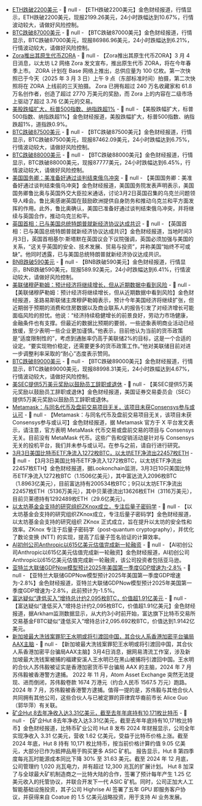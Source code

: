 - [ETH跌破2200美元]() - 📰 null - 【ETH跌破2200美元】金色财经报道，行情显示，ETH跌破2200美元，现报2199.26美元，24小时跌幅达到10.67%，行情波动较大，请做好风险控制。
- [BTC跌破87000美元]() - 📰 null - 【BTC跌破87000美元】金色财经报道，行情显示，BTC跌破87000美元，现报86986.96美元，24小时跌幅达到6.21%，行情波动较大，请做好风险控制。
- [Zora推出其原生代币ZORA]() - 📰 null - 【Zora推出其原生代币ZORA】3 月 4 日消息，以太坊 L2 网络 Zora 发文宣布，推出原生代币 ZORA，将在今年春季上市。 
ZORA 计划在 Base 网络上推出，总供应量为 100 亿枚。第一次快照已于今天（2025 年 3 月 3 日）上午 9 点（东部标准时间）拍摄，第二次快照将在 ZORA 上线前的三天拍摄。 
Zora 已拥有超过 240 万名收藏家和 61.8 万名创作者，创造了超过 2770 万美元的奖励，而 Zora 上的内容在二级市场上驱动了超过 3.76 亿美元的交易。
- [美股跌幅扩大，标普500指数、纳指跌超1%]() - 📰 null - 【美股跌幅扩大，标普500指数、纳指跌超1%】金色财经报道，美股跌幅扩大，标普500指数、纳指跌超1%，道指跌0.9%。
- [BTC跌破87500美元]() - 📰 null - 【BTC跌破87500美元】金色财经报道，行情显示，BTC跌破87500美元，现报87462.09美元，24小时跌幅达到6.75%，行情波动较大，请做好风险控制。
- [BTC跌破88000美元]() - 📰 null - 【BTC跌破88000美元】金色财经报道，行情显示，BTC跌破88000美元，现报87777美元，24小时跌幅达到6.45%，行情波动较大，请做好风险控制。
- [美国国务卿：美准备好通过谈判结束俄乌冲突](https://www.cls.cn/detail/1959966) - 📰 null - 【美国国务卿：美准备好通过谈判结束俄乌冲突】金色财经报道，美国国务院发表声明表示，美国国务卿鲁比奥与英国外交大臣拉米通话，讨论3月2日英国召集的乌克兰问题领导人峰会。鲁比奥感谢英国在鼓励欧洲提供自身防务和推动乌克兰和平方面发挥的作用。此外，鲁比奥确认，美国已准备好通过谈判结束俄乌冲突，并将继续与英国合作，推动乌克兰和平。
- [英国首相：已与美国总统特朗普就新经济协议达成共识](https://flash.jin10.com/detail/20250303235950506800) - 📰 null - 【英国首相：已与美国总统特朗普就新经济协议达成共识】金色财经报道，当地时间3月3日，英国首相基尔·斯塔默在英国议会下议院强调，英国必须加强与美国的关系，“这关乎英国的安全、技术发展、贸易与投资”，并称美国“始终不可或缺”。他同时透露，已与美国总统特朗普就新经济协议达成共识。
- [BNB跌破590美元]() - 📰 null - 【BNB跌破590美元】金色财经报道，行情显示，BNB跌破590美元，现报589.92美元，24小时跌幅达到6.41%，行情波动较大，请做好风险控制。
- [美联储穆萨勒姆：预计经济将继续增长，但从近期数据中看到风险](https://flash.jin10.com/detail/20250304014240571800) - 📰 null - 【美联储穆萨勒姆：预计经济将继续增长，但从近期数据中看到风险】金色财经报道，圣路易斯联储主席穆萨勒姆表示，预计今年美国经济将继续扩张，但近期弱于预期的消费和住房数据以及商业联系人的报告引发了对经济增长可能面临风险的担忧。他说：“经济持续稳健增长的前景良好，劳动力市场健康，金融条件也有支撑。但最近的数据比预期的要弱，一些迹象表明商业活动已经放缓，至少表明一些企业更加谨慎。”他表示，目前他认为当前的货币政策是“适度限制性的”，考虑到通胀率仍高于美联储2%的目标，这是一个合适的设定。“要实现物价稳定，还需要更多的货币政策工作。”他对美联储目前对进一步调整利率采取的“耐心”态度表示赞同。
- [BTC跌破89000美元]() - 📰 null - 【BTC跌破89000美元】金色财经报道，行情显示，BTC跌破89000美元，现报88998.31美元，24小时跌幅达到4.67%，行情波动较大，请做好风险控制。
- [美SEC提供5万美元奖励以鼓励员工辞职或退休](https://www.cls.cn/detail/1959950) - 📰 null - 【美SEC提供5万美元奖励以鼓励员工辞职或退休】金色财经报道，美国证券交易委员会（SEC）提供5万美元奖励以鼓励员工辞职或退休。
- [Metamask：与同名代币及盘前交易项目无关，该项目未获Consensys参与或认可](https://x.com/metamask/status/1896607277152690542?s=46) - 📰 null - 【Metamask：与同名代币及盘前交易项目无关，该项目未获Consensys参与或认可】金色财经报道，据 Metamask 官方于 X 平台发文表示，请注意，官方表明 MetaMask 代币交易或盘前交易的项目与 Consensys 无关。目前没有 MetaMask 代币。这些广告和促销活动是针对与 Consensys 无关的投机平台，我们并未参与或认可。在参与之前，请自行进行研究。
- [3月3日美国比特币ETF净流入1272枚BTC，以太坊ETF净流出22457枚ETH](https://x.com/lookonchain/status/1896587871445975127) - 📰 null - 【3月3日美国比特币ETF净流入1272枚BTC，以太坊ETF净流出22457枚ETH】金色财经报道，据Lookonchain监测，3月3日10只美国比特币ETF净流入1272枚BTC（1.1506亿美元），其中富达流入2096枚BTC（1.8963亿美元），目前富达持有200534枚BTC；9只以太坊ETF净流出22457枚ETH（5136万美元），其中贝莱德流出13626枚ETH（3116万美元），目前贝莱德持有1292489枚ETH（29.6亿美元）。
- [以太坊基金会支持的研究组织ZKnox成立，专注后量子密码学](https://x.com/ethereumfndn/status/1896592240228893072) - 📰 null - 【以太坊基金会支持的研究组织ZKnox成立，专注后量子密码学】金色财经报道，以太坊基金会支持的研究组织 ZKnox 正式成立，旨在提升以太坊的安全性和效率。ZKnox 专注于后量子密码学（post‑quantum cryptography），并优化了数论变换 (NTT) 的实现，提高了后量子签名验证的计算效率。
- [AI初创公司Anthropic以615亿美元估值完成新一轮融资](https://www.cls.cn/detail/1959952) - 📰 null - 【AI初创公司Anthropic以615亿美元估值完成新一轮融资】金色财经报道，AI初创公司Anthropic以615亿美元估值完成新一轮融资，该公司投资者包括亚马逊。
- [亚特兰大联储GDPNow模型预计2025年美国第一季度GDP增速为-2.8%](https://www.cls.cn/detail/1959942) - 📰 null - 【亚特兰大联储GDPNow模型预计2025年美国第一季度GDP增速为-2.8%】金色财经报道，亚特兰大联储GDPNow模型预计2025年美国第一季度GDP增速为-2.8%，此前预计为-1.5%。
- [富达疑似“逢低买入”增持总计约2,095枚BTC，价值超1.91亿美元](https://intel.arkm.com/explorer/address/3LUATjKp4YfmCSSiN1h3juwrqNTyksXAjp) - 📰 null - 【富达疑似“逢低买入”增持总计约2,095枚BTC，价值超1.91亿美元】金色财经报道，据Arkham监测数据显示，从大约3小时前开始，富达旗下比特币交易所交易基金FBTC疑似“逢低买入”增持总计2,095.692枚BTC，价值达到1.9142亿美元。
- [新加坡最大洗钱案罪犯王水明或将引渡回中国，其合伙人系香港加密平台骗局AAX主脑](https://mp.weixin.qq.com/s/27OQOmIFIN4NtzojxAFThQ) - 📰 null - 【新加坡最大洗钱案罪犯王水明或将引渡回中国，其合伙人系香港加密平台骗局AAX主脑】3月4日消息，据网易清流工作室，涉及新加坡最大洗钱案被捕的福建安溪人王水明已在黑山被捕将引渡回中国。王水明的合伙人苏伟毅被证实是香港加密货币平台骗局 AAX 的主脑，2024 年 7 月苏伟毅被香港警方逮捕。 
2022 年 11 月，Atom Asset Exchange 突然无法提现、进而倒闭，苏伟毅卷款 1674 万港元（约合人民币 1567.5 万元）跑路。2024 年 7 月，苏伟毅被香港警方逮捕。值得一提的是，苏伟毅与其他合伙人共同拥有其他公司，这些合伙人与已被定罪的菲律宾华裔前市长 Alice Guo（郭华萍）有关联。
- [矿企Hut 8去年净收入达3.31亿美元，截至去年年底持有10,171枚比特币](https://www.coindesk.com/markets/2025/03/03/hut-8-reports-usd331m-net-income-in-2024-while-expanding-ai-infrastructure) - 📰 null - 【矿企Hut 8去年净收入达3.31亿美元，截至去年年底持有10,171枚比特币】金色财经报道，比特币矿业公司 Hut 8 发布 2024 年财报显示，公司全年实现净收入 3.31 亿美元，营收 1.62 亿美元，受益于比特币价格上涨。截至 2024 年底，Hut 8 持有 10,171 枚比特币，按当前价格计算约值 9.05 亿美元，大部分已作为抵押品用于购买更多 ASIC 矿机。 
报告显示，Hut 8 第四季度每兆瓦时能源成本同比下降 30% 至 31.63 美元。截至 2024 年 12 月底，公司管理约 1,020 兆瓦电力，并有超过 12,300 兆瓦的扩展计划。 
Hut 8 加深了与全球最大矿机制造商之一比特大陆的合作，签署了预计每年产生 1.25 亿美元收入的托管协议，并联合开发下一代 ASIC 矿机。同时，公司正加大人工智能基础设施投资，其子公司 Highrise AI 签署了五年 GPU 即服务客户协议，并获得来自 Coatue 的 1.5 亿美元战略投资，用于支持 AI 业务发展。
